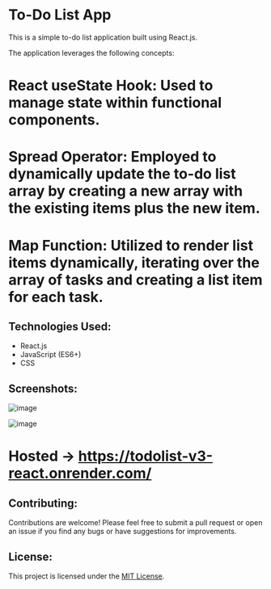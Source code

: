 # To-Do List App
This is a simple to-do list application built using React.js. 

The application leverages the following concepts:
# React useState Hook: Used to manage state within functional components.
# Spread Operator: Employed to dynamically update the to-do list array by creating a new array with the existing items plus the new item.
# Map Function: Utilized to render list items dynamically, iterating over the array of tasks and creating a list item for each task.

## Technologies Used:
- React.js
- JavaScript (ES6+)
- CSS

## Screenshots:
![image](https://github.com/Muntajir11/ToDoList_v3-React/assets/91109805/ce95a6e1-0c2e-4db4-817e-4145396e1a4c)

![image](https://github.com/Muntajir11/ToDoList_v3-React/assets/91109805/0f4170da-6df9-4d90-904b-3645099bfa46)

# Hosted -> https://todolist-v3-react.onrender.com/

## Contributing:
Contributions are welcome! Please feel free to submit a pull request or open an issue if you find any bugs or have suggestions for improvements.

## License:
This project is licensed under the [MIT License](LICENSE).

